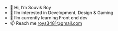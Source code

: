 - 👋 Hi, I’m Souvik Roy
- 👀 I’m interested in Development, Design & Gaming
- 🌱 I’m currently learning Front end dev
- 📫 Reach me roys3481@gmail.com

<!---
souvikroy222/souvikroy222 is a ✨ special ✨ repository because its `README.md` (this file) appears on your GitHub profile.
You can click the Preview link to take a look at your changes.
--->
